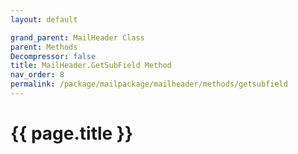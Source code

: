 ```yaml
---
layout: default

grand_parent: MailHeader Class
parent: Methods
Decompressor: false
title: MailHeader.GetSubField Method
nav_order: 8
permalink: /package/mailpackage/mailheader/methods/getsubfield
---
```

# {{ page.title }}